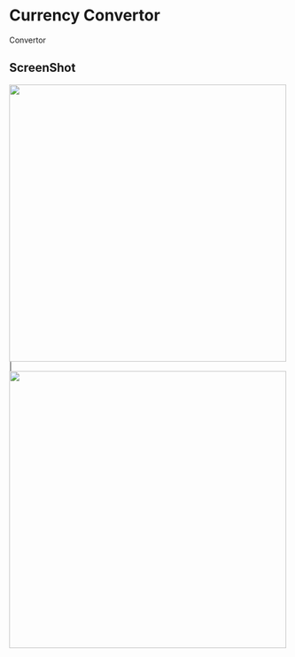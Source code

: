 # Currency Convertor

Convertor

## ScreenShot

<img src = "https://user-images.githubusercontent.com/122794880/218811334-1cd218c9-bb58-4dbf-879d-1e97cf4d960e.jpeg" height="500px"/> |
<img src = "https://user-images.githubusercontent.com/122794880/218811393-676e0537-c6d4-4812-952f-1bbf6e476906.jpeg" height="500px"/>


